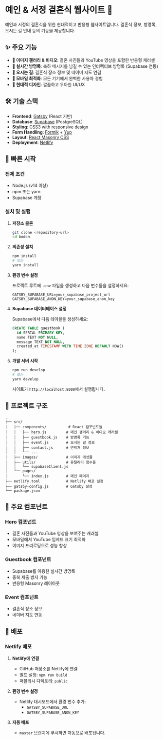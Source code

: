 # 예인 & 서정 결혼식 웹사이트 💒

예인과 서정의 결혼식을 위한 현대적이고 반응형 웹사이트입니다. 결혼식 정보, 방명록, 오시는 길 안내 등의 기능을 제공합니다.

## ✨ 주요 기능

- **📸 이미지 갤러리 & 비디오**: 결혼 사진들과 YouTube 영상을 포함한 반응형 캐러셀
- **📝 실시간 방명록**: 축하 메시지를 남길 수 있는 인터랙티브 방명록 (Supabase 연동)
- **📍 오시는 길**: 결혼식 장소 정보 및 네이버 지도 연결
- **📱 모바일 최적화**: 모든 기기에서 완벽한 사용자 경험
- **🎨 현대적 디자인**: 깔끔하고 우아한 UI/UX

## 🛠 기술 스택

- **Frontend**: [Gatsby](https://www.gatsbyjs.org/) (React 기반)
- **Database**: [Supabase](https://supabase.com/) (PostgreSQL)
- **Styling**: CSS3 with responsive design
- **Form Handling**: [Formik](https://formik.org/) + [Yup](https://github.com/jquense/yup)
- **Layout**: [React Masonry CSS](https://github.com/paulcollett/react-masonry-css)
- **Deployment**: [Netlify](https://www.netlify.com/)

## 🚀 빠른 시작

### 전제 조건

- Node.js (v14 이상)
- npm 또는 yarn
- Supabase 계정

### 설치 및 실행

1. **저장소 클론**

   ```bash
   git clone <repository-url>
   cd bodon
   ```

2. **의존성 설치**

   ```bash
   npm install
   # 또는
   yarn install
   ```

3. **환경 변수 설정**

   프로젝트 루트에 `.env` 파일을 생성하고 다음 변수들을 설정하세요:

   ```env
   GATSBY_SUPABASE_URL=your_supabase_project_url
   GATSBY_SUPABASE_ANON_KEY=your_supabase_anon_key
   ```

4. **Supabase 데이터베이스 설정**

   Supabase에서 다음 테이블을 생성하세요:

   ```sql
   CREATE TABLE guestbook (
     id SERIAL PRIMARY KEY,
     name TEXT NOT NULL,
     message TEXT NOT NULL,
     created_at TIMESTAMP WITH TIME ZONE DEFAULT NOW()
   );
   ```

5. **개발 서버 시작**

   ```bash
   npm run develop
   # 또는
   yarn develop
   ```

   사이트가 `http://localhost:8000`에서 실행됩니다.

## 📁 프로젝트 구조

```
.
├── src/
│   ├── components/          # React 컴포넌트들
│   │   ├── hero.js         # 메인 갤러리 & 비디오 캐러셀
│   │   ├── guestbook.js    # 방명록 기능
│   │   ├── event.js        # 오시는 길 정보
│   │   ├── contact.js      # 연락처 정보
│   │   └── ...
│   ├── images/             # 이미지 에셋들
│   ├── utils/              # 유틸리티 함수들
│   │   └── supabaseClient.js
│   └── pages/
│       └── index.js        # 메인 페이지
├── netlify.toml            # Netlify 배포 설정
├── gatsby-config.js        # Gatsby 설정
└── package.json
```

## 🎯 주요 컴포넌트

### Hero 컴포넌트

- 결혼 사진들과 YouTube 영상을 보여주는 캐러셀
- 모바일에서 YouTube 임베드 크기 최적화
- 이미지 프리로딩으로 성능 향상

### Guestbook 컴포넌트

- Supabase를 이용한 실시간 방명록
- 중복 제출 방지 기능
- 반응형 Masonry 레이아웃

### Event 컴포넌트

- 결혼식 장소 정보
- 네이버 지도 연동

## 🚀 배포

### Netlify 배포

1. **Netlify에 연결**

   - GitHub 저장소를 Netlify에 연결
   - 빌드 설정: `npm run build`
   - 퍼블리시 디렉토리: `public`

2. **환경 변수 설정**

   - Netlify 대시보드에서 환경 변수 추가:
     - `GATSBY_SUPABASE_URL`
     - `GATSBY_SUPABASE_ANON_KEY`

3. **자동 배포**
   - `master` 브랜치에 푸시하면 자동으로 배포됩니다.
